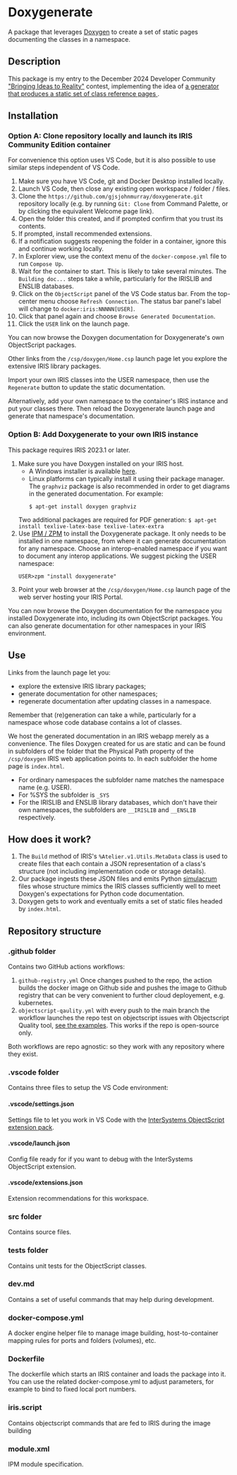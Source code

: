  # Doxygenerate
A package that leverages [Doxygen](https://www.doxygen.nl/) to create a set of static pages documenting the classes in a namespace.

## Description
This package is my entry to the December 2024 Developer Community ["Bringing Ideas to Reality"](https://openexchange.intersystems.com/contest/39) contest, implementing the idea of [a generator that produces a static set of class reference pages ](https://ideas.intersystems.com/ideas/DPI-I-188).

## Installation

### Option A: Clone repository locally and launch its IRIS Community Edition container

For convenience this option uses VS Code, but it is also possible to use similar steps independent of VS Code.

1. Make sure you have VS Code, git and Docker Desktop installed locally.
2. Launch VS Code, then close any existing open workspace / folder / files.
3. Clone the `https://github.com/gjsjohnmurray/doxygenerate.git` repository locally (e.g. by running `Git: Clone` from Command Palette, or by clicking the equivalent Welcome page link).
4. Open the folder this created, and if prompted confirm that you trust its contents.
5. If prompted, install recommended extensions.
6. If a notification suggests reopening the folder in a container, ignore this and continue working locally.
7. In Explorer view, use the context menu of the `docker-compose.yml` file to run `Compose Up`.
8. Wait for the container to start. This is likely to take several minutes. The `Building doc...` steps take a while, particularly for the IRISLIB and ENSLIB databases.
9. Click on the `ObjectScript` panel of the VS Code status bar. From the top-center menu choose `Refresh Connection`. The status bar panel's label will change to `docker:iris:NNNNN[USER]`.
10. Click that panel again and choose `Browse Generated Documentation`.
11. Click the `USER` link on the launch page.

You can now browse the Doxygen documentation for Doxygenerate's own ObjectScript packages.

Other links from the `/csp/doxygen/Home.csp` launch page let you explore the extensive IRIS library packages.

Import your own IRIS classes into the USER namespace, then use the `Regenerate` button to update the static documentation.

Alternatively, add your own namespace to the container's IRIS instance and put your classes there. Then reload the Doxygenerate launch page and generate that namespace's documentation.

### Option B: Add Doxygenerate to your own IRIS instance
This package requires IRIS 2023.1 or later.

1. Make sure you have Doxygen installed on your IRIS host.
    - A Windows installer is available [here](https://www.doxygen.nl/download.html).
    - Linux platforms can typically install it using their package manager. The `graphviz` package is also recommended in order to get diagrams in the generated documentation. For example:
        ```
        $ apt-get install doxygen graphviz
        ```
    Two additional packages are required for PDF generation:
        ```
        $ apt-get install texlive-latex-base texlive-latex-extra
        ```
2. Use [IPM / ZPM](https://github.com/intersystems/ipm) to install the Doxygenerate package. It only needs to be installed in one namespace, from where it can generate documentation for any namespace. Choose an interop-enabled namespace if you want to document any interop applications. We suggest picking the USER namespace:
    ```
    USER>zpm "install doxygenerate"
    ```
3. Point your web browser at the `/csp/doxygen/Home.csp` launch page of the web server hosting your IRIS Portal.

You can now browse the Doxygen documentation for the namespace you installed Doxygenerate into, including its own ObjectScript packages. You can also generate documentation for other namespaces in your IRIS environment.

## Use
Links from the launch page let you:
- explore the extensive IRIS library packages;
- generate documentation for other namespaces;
- regenerate documentation after updating classes in a namespace.

Remember that (re)generation can take a while, particularly for a namespace whose code database contains a lot of classes.

We host the generated documentation in an IRIS webapp merely as a convenience. The files Doxygen created for us are static and can be found in subfolders of the folder that the Physical Path property of the `/csp/doxygen` IRIS web application points to. In each subfolder the home page is `index.html`.
- For ordinary namespaces the subfolder name matches the namespace name (e.g. USER).
- For %SYS the subfolder is `_SYS`
- For the IRISLIB and ENSLIB library databases, which don't have their own namespaces, the subfolders are `__IRISLIB` and `__ENSLIB` respectively.

## How does it work?
1. The `Build` method of IRIS's `%Atelier.v1.Utils.MetaData` class is used to create files that each contain a JSON representation of a class's structure (not including implementation code or storage details).
2. Our package ingests these JSON files and emits Python [simulacrum](https://en.wikipedia.org/wiki/Simulacrum) files whose structure mimics the IRIS classes sufficiently well to meet Doxygen's expectations for Python code documentation.
3. Doxygen gets to work and eventually emits a set of static files headed by `index.html`.

## Repository structure

### .github folder

Contains two GitHub actions workflows:
1. `github-registry.yml`
    Once changes pushed to the repo, the action builds the docker image on Github side and pushes the image to Github registry that can be very convenient to further cloud deployement, e.g. kubernetes.
2. `objectscript-qaulity.yml`
    with every push to the main branch the workflow launches the repo test on objectscript issues with Objectscript Quality tool, [see the examples](https://community.objectscriptquality.com/projects?sort=-analysis_date). This works if the repo is open-source only.

Both workflows are repo agnostic: so they work with any repository where they exist.

### .vscode folder
Contains three files to setup the VS Code environment:

#### .vscode/settings.json

Settings file to let you work in VS Code with the [InterSystems ObjectScript extension pack](https://marketplace.visualstudio.com/items?itemName=intersystems-community.objectscript-pack).

#### .vscode/launch.json

Config file ready for if you want to debug with the InterSystems ObjectScript extension.

#### .vscode/extensions.json

Extension recommendations for this workspace.

### src folder

Contains source files.

### tests folder
Contains unit tests for the ObjectScript classes.

### dev.md

Contains a set of useful commands that may help during development.

### docker-compose.yml

A docker engine helper file to manage image building, host-to-container mapping rules for ports and folders (volumes), etc.

### Dockerfile

The dockerfile which starts an IRIS container and loads the package into it. You can use the related docker-compose.yml to adjust parameters, for example to bind to fixed local port numbers.

### iris.script

Contains objectscript commands that are fed to IRIS during the image building

### module.xml

IPM module specification.

